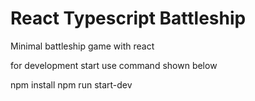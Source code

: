 # React  Typescript Battleship
Minimal battleship game with react


for development start use command shown below

npm install
npm run start-dev